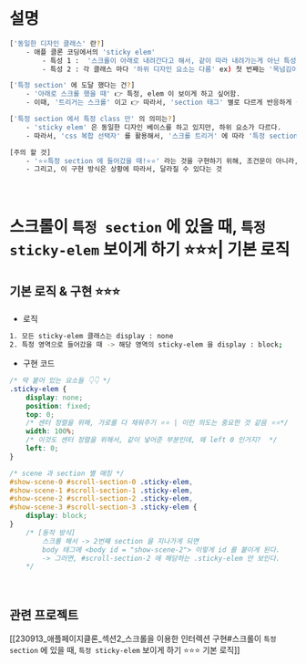 


# 설명
``` bash
['동일한 디자인 클래스' 란?]
	- 애플 클론 코딩에서의 'sticky elem'
		- 특성 1 :  '스크롤이 아래로 내려간다고 해서, 같이 따라 내려가는게 아닌 특성!⭐⭐' 을 갖고 있음. 
		- 특성 2 : 각 클래스 마다 '하위 디자인 요소는 다름' ex) 첫 번째는 '목넘김이 다름' 이라는 글자. 두 번째는 '획기적인 손잡이' 라는 글자. 

['특정 section' 에 도달 했다는 건?]
	- '아래로 스크롤 했을 때' 👉 특정, elem 이 보이게 하고 싶어함. 
	- 이때, '트리거는 스크롤' 이고 👉 따라서, 'section 태그' 별로 다르게 반응하게 됨. 

['특정 section 에서 특정 class 만' 의 의미는?]
	- 'sticky elem' 은 동일한 디자인 베이스를 하고 있지만, 하위 요소가 다르다. 
	- 따라서, 'css 복합 선택자' 를 활용해서, '스크롤 트리거' 에 따라 '특정 section' 이 발동되고 -> 해당 class 만의 특별한 디자인 요소가 나오게 된다.. (이건 #show-scene-0 #scroll-section-0 .sticky-elem, 이 선택자에 의해서!)

[주의 할 것]
	- '⭐⭐특정 section 에 들어갔을 때!⭐⭐' 라는 것을 구현하기 위해, 조건문이 아니라, 'css 복합 선택자' 를 사용했다는 것 ⭐⭐⭐ 
	- 그리고, 이 구현 방식은 상황에 따라서, 달라질 수 있다는 것
```



<br>

# 스크롤이 `특정 section` 에 있을 때, `특정 sticky-elem` 보이게 하기 ⭐⭐⭐| 기본 로직 


## 기본 로직 & 구현 ⭐⭐⭐
- 로직 
``` bash
1. 모든 sticky-elem 클래스는 display : none
2. 특정 영역으로 들어갔을 때 -> 해당 영역의 sticky-elem 을 display : block;
```

- 구현 코드 
``` css
/* 딱 붙어 있는 요소들 👇👇 */
.sticky-elem {
    display: none;
    position: fixed;
    top: 0;    
    /* 센터 정렬을 위해, 가로를 다 채워주기 ⭐⭐ | 이런 의도는 중요한 것 같음 ⭐⭐*/
    width: 100%;
    /* 이것도 센터 정렬을 위해서, 같이 넣어준 부분인데, 왜 left 0 인거지?  */
    left: 0;
}

/* scene 과 section 별 매칭 */
#show-scene-0 #scroll-section-0 .sticky-elem,
#show-scene-1 #scroll-section-1 .sticky-elem,
#show-scene-2 #scroll-section-2 .sticky-elem,
#show-scene-3 #scroll-section-3 .sticky-elem {
    display: block;
}
    /* [동작 방식] 
        스크롤 해서 -> 2번째 section 을 지나가게 되면 
        body 태그에 <body id = "show-scene-2"> 이렇게 id 를 붙이게 된다.  
        -> 그러면, #scroll-section-2 에 해당하는 .sticky-elem 만 보인다. 
    */
```


<br>

## 관련 프로젝트 
[[230913_애플페이지클론_섹션2_스크롤을 이용한 인터렉션 구현#스크롤이 `특정 section` 에 있을 때, `특정 sticky-elem` 보이게 하기 ⭐⭐⭐ 기본 로직]]
